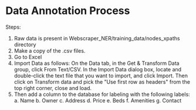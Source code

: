 # Data Annotation Process

Steps:

1. Raw data is present in Webscraper_NER/training_data/nodes_xpaths directory
2. Make a copy of the .csv files.
4. Go to Excel
5. Import Data as follows: On the Data tab, in the Get & Transform Data group, click From Text/CSV. In the Import Data dialog box, locate and double-click the text file that you want to import, and click Import. Then click on Transform data and pick the "Use first row as headers" from the top right corner, close and load. 
3. Then add a column to the database for labeling with the following labels:
  a. Name
  b. Owner
  c. Address
  d. Price
  e. Beds
  f. Amenities
  g. Contact

